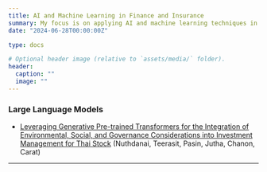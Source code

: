 ```yaml
---
title: AI and Machine Learning in Finance and Insurance
summary: My focus is on applying AI and machine learning techniques in finance and insurance, covering areas such as risk assessment, algorithmic trading, and predictive modeling. Additionally, I conduct deep mathematical analysis to enhance model robustness and interpretability in these domains.
date: "2024-06-28T00:00:00Z"

type: docs

# Optional header image (relative to `assets/media/` folder).
header:
  caption: ""
  image: ""
---
```


<div style="font-size: 14px;">
  
### Large Language Models


- [Leveraging Generative Pre-trained Transformers for the Integration of Environmental, Social, and Governance Considerations into Investment Management for Thai Stock](https://papers.ssrn.com/sol3/papers.cfm?abstract_id=4715431) (Nuthdanai, Teerasit, Pasin, Jutha, Chanon, Carat)

___


</div>
